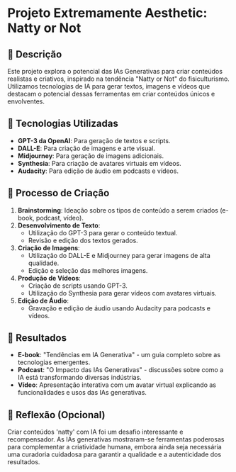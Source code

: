 # Projeto Extremamente Aesthetic: Natty or Not

## 📒 Descrição
Este projeto explora o potencial das IAs Generativas para criar conteúdos realistas e criativos, inspirado na tendência "Natty or Not" do fisiculturismo. Utilizamos tecnologias de IA para gerar textos, imagens e vídeos que destacam o potencial dessas ferramentas em criar conteúdos únicos e envolventes.

## 🤖 Tecnologias Utilizadas
- **GPT-3 da OpenAI**: Para geração de textos e scripts.
- **DALL-E**: Para criação de imagens e arte visual.
- **Midjourney**: Para geração de imagens adicionais.
- **Synthesia**: Para criação de avatares virtuais em vídeos.
- **Audacity**: Para edição de áudio em podcasts e vídeos.

## 🧐 Processo de Criação
1. **Brainstorming**: Ideação sobre os tipos de conteúdo a serem criados (e-book, podcast, vídeo).
2. **Desenvolvimento de Texto**:
   - Utilização do GPT-3 para gerar o conteúdo textual.
   - Revisão e edição dos textos gerados.
3. **Criação de Imagens**:
   - Utilização do DALL-E e Midjourney para gerar imagens de alta qualidade.
   - Edição e seleção das melhores imagens.
4. **Produção de Vídeos**:
   - Criação de scripts usando GPT-3.
   - Utilização do Synthesia para gerar vídeos com avatares virtuais.
5. **Edição de Áudio**:
   - Gravação e edição de áudio usando Audacity para podcasts e vídeos.

## 🚀 Resultados
- **E-book**: "Tendências em IA Generativa" - um guia completo sobre as tecnologias emergentes.
- **Podcast**: "O Impacto das IAs Generativas" - discussões sobre como a IA está transformando diversas indústrias.
- **Vídeo**: Apresentação interativa com um avatar virtual explicando as funcionalidades e usos das IAs generativas.

## 💭 Reflexão (Opcional)
Criar conteúdos 'natty' com IA foi um desafio interessante e recompensador. As IAs generativas mostraram-se ferramentas poderosas para complementar a criatividade humana, embora ainda seja necessária uma curadoria cuidadosa para garantir a qualidade e a autenticidade dos resultados.
